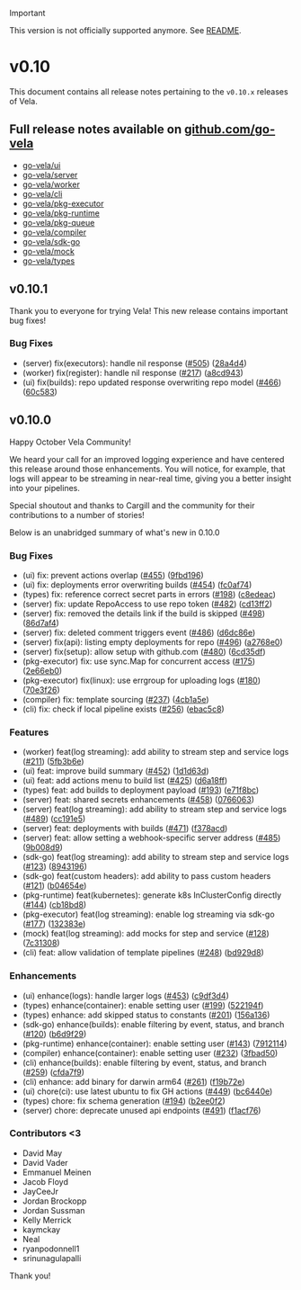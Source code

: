> [!IMPORTANT]
> This version is not officially supported anymore. See [README](../.github/README.md).

# v0.10

This document contains all release notes pertaining to the `v0.10.x` releases of Vela.

## Full release notes available on [github.com/go-vela](https://github.com/go-vela)

* [go-vela/ui](https://github.com/go-vela/ui/releases)
* [go-vela/server](https://github.com/go-vela/server/releases)
* [go-vela/worker](https://github.com/go-vela/worker/releases)
* [go-vela/cli](https://github.com/go-vela/cli/releases)
* [go-vela/pkg-executor](https://github.com/go-vela/pkg-executor/releases)
* [go-vela/pkg-runtime](https://github.com/go-vela/pkg-runtime/releases)
* [go-vela/pkg-queue](https://github.com/go-vela/pkg-queue/releases)
* [go-vela/compiler](https://github.com/go-vela/compiler/releases)
* [go-vela/sdk-go](https://github.com/go-vela/sdk-go/releases)
* [go-vela/mock](https://github.com/go-vela/mock/releases)
* [go-vela/types](https://github.com/go-vela/types/releases)

## v0.10.1

Thank you to everyone for trying Vela! This new release contains important bug fixes!

### Bug Fixes

* (server) fix(executors): handle nil response ([#505](https://github.com/go-vela/server/issues/505)) ([28a4d4](https://github.com/go-vela/server/commit/928a4d4))
* (worker) fix(register): handle nil response ([#217](https://github.com/go-vela/worker/issues/217)) ([a8cd943](https://github.com/go-vela/worker/commit/a8cd943))
* (ui) fix(builds): repo updated response overwriting repo model ([#466](https://github.com/go-vela/ui/issues/466)) ([60c583](https://github.com/go-vela/ui/commit/a8cd94360c583))

## v0.10.0

Happy October Vela Community!

We heard your call for an improved logging experience and have centered this release around those enhancements. You will notice, for example, that logs will appear to be streaming in near-real time, giving you a better insight into your pipelines.

Special shoutout and thanks to Cargill and the community for their contributions to a number of stories!

Below is an unabridged summary of what's new in 0.10.0

### Bug Fixes

* (ui) fix: prevent actions overlap ([#455](https://github.com/go-vela/ui/issues/455)) ([9fbd196](https://github.com/go-vela/ui/commit/9fbd196))
* (ui) fix: deployments error overwriting builds ([#454](https://github.com/go-vela/ui/issues/454)) ([fc0af74](https://github.com/go-vela/ui/commit/fc0af74))
* (types) fix: reference correct secret parts in errors ([#198](https://github.com/go-vela/types/issues/198)) ([c8edeac](https://github.com/go-vela/types/commit/c8edeac))
* (server) fix: update RepoAccess to use repo token ([#482](https://github.com/go-vela/server/issues/482)) ([cd13ff2](https://github.com/go-vela/server/commit/cd13ff2))
* (server) fix: removed the details link if the build is skipped ([#498](https://github.com/go-vela/server/issues/498)) ([86d7af4](https://github.com/go-vela/server/commit/86d7af4))
* (server) fix: deleted comment triggers event ([#486](https://github.com/go-vela/server/issues/486)) ([d6dc86e](https://github.com/go-vela/server/commit/d6dc86e))
* (server) fix(api): listing empty deployments for repo ([#496](https://github.com/go-vela/server/issues/496)) ([a2768e0](https://github.com/go-vela/server/commit/a2768e0))
* (server) fix(setup): allow setup with github.com ([#480](https://github.com/go-vela/server/issues/480)) ([6cd35df](https://github.com/go-vela/server/commit/6cd35df))
* (pkg-executor) fix: use sync.Map for concurrent access ([#175](https://github.com/go-vela/pkg-executor/issues/175)) ([2e66eb0](https://github.com/go-vela/pkg-executor/commit/2e66eb0))
* (pkg-executor) fix(linux): use errgroup for uploading logs ([#180](https://github.com/go-vela/pkg-executor/issues/180)) ([70e3f26](https://github.com/go-vela/pkg-executor/commit/70e3f26))
* (compiler) fix: template sourcing ([#237](https://github.com/go-vela/compiler/issues/237)) ([4cb1a5e](https://github.com/go-vela/compiler/commit/4cb1a5e))
* (cli) fix: check if local pipeline exists ([#256](https://github.com/go-vela/cli/issues/256)) ([ebac5c8](https://github.com/go-vela/cli/commit/ebac5c8))

### Features

* (worker) feat(log streaming): add ability to stream step and service logs ([#211](https://github.com/go-vela/worker/issues/211)) ([5fb3b6e](https://github.com/go-vela/worker/commit/5fb3b6e))
* (ui) feat: improve build summary ([#452](https://github.com/go-vela/ui/issues/452)) ([1d1d63d](https://github.com/go-vela/ui/commit/1d1d63d))
* (ui) feat: add actions menu to build list ([#425](https://github.com/go-vela/ui/issues/425)) ([d6a18ff](https://github.com/go-vela/ui/commit/d6a18ff))
* (types) feat: add builds to deployment payload ([#193](https://github.com/go-vela/types/issues/193)) ([e71f8bc](https://github.com/go-vela/types/commit/e71f8bc))
* (server) feat: shared secrets enhancements ([#458](https://github.com/go-vela/server/issues/458)) ([0766063](https://github.com/go-vela/server/commit/0766063))
* (server) feat(log streaming): add ability to stream step and service logs ([#489](https://github.com/go-vela/server/issues/489)) ([cc191e5](https://github.com/go-vela/server/commit/cc191e5))
* (server) feat: deployments with builds ([#471](https://github.com/go-vela/server/issues/471)) ([f378acd](https://github.com/go-vela/server/commit/f378acd))
* (server) feat: allow setting a webhook-specific server address ([#485](https://github.com/go-vela/server/issues/485)) ([9b008d9](https://github.com/go-vela/server/commit/9b008d9))
* (sdk-go) feat(log streaming): add ability to stream step and service logs ([#123](https://github.com/go-vela/sdk-go/issues/123)) ([8943196](https://github.com/go-vela/sdk-go/commit/8943196))
* (sdk-go) feat(custom headers): add ability to pass custom headers ([#121](https://github.com/go-vela/sdk-go/issues/121)) ([b04654e](https://github.com/go-vela/sdk-go/commit/b04654e))
* (pkg-runtime) feat(kubernetes): generate k8s InClusterConfig directly ([#144](https://github.com/go-vela/pkg-runtime/issues/144)) ([cb18bd8](https://github.com/go-vela/pkg-runtime/commit/cb18bd8))
* (pkg-executor) feat(log streaming): enable log streaming via sdk-go ([#177](https://github.com/go-vela/pkg-executor/issues/177)) ([132383e](https://github.com/go-vela/pkg-executor/commit/132383e))
* (mock) feat(log streaming): add mocks for step and service ([#128](https://github.com/go-vela/mock/issues/128)) ([7c31308](https://github.com/go-vela/mock/commit/7c31308))
* (cli) feat: allow validation of template pipelines ([#248](https://github.com/go-vela/cli/issues/248)) ([bd929d8](https://github.com/go-vela/cli/commit/bd929d8))

### Enhancements

* (ui) enhance(logs): handle larger logs ([#453](https://github.com/go-vela/ui/issues/453)) ([c9df3d4](https://github.com/go-vela/ui/commit/c9df3d4))
* (types) enhance(container): enable setting user ([#199](https://github.com/go-vela/types/issues/199)) ([522194f](https://github.com/go-vela/types/commit/522194f))
* (types) enhance: add skipped status to constants ([#201](https://github.com/go-vela/types/issues/201)) ([156a136](https://github.com/go-vela/types/commit/156a136))
* (sdk-go) enhance(builds): enable filtering by event, status, and branch ([#120](https://github.com/go-vela/sdk-go/issues/120)) ([b6d9f29](https://github.com/go-vela/sdk-go/commit/b6d9f29))
* (pkg-runtime) enhance(container): enable setting user ([#143](https://github.com/go-vela/pkg-runtime/issues/143)) ([7912114](https://github.com/go-vela/pkg-runtime/commit/7912114))
* (compiler) enhance(container): enable setting user ([#232](https://github.com/go-vela/compiler/issues/232)) ([3fbad50](https://github.com/go-vela/compiler/commit/3fbad50))
* (cli) enhance(builds): enable filtering by event, status, and branch ([#259](https://github.com/go-vela/cli/issues/259)) ([cfda7f9](https://github.com/go-vela/cli/commit/cfda7f9))
* (cli) enhance: add binary for darwin arm64 ([#261](https://github.com/go-vela/cli/issues/261)) ([f19b72e](https://github.com/go-vela/cli/commit/f19b72e))
* (ui) chore(ci): use latest ubuntu to fix GH actions ([#449](https://github.com/go-vela/ui/issues/449)) ([bc6440e](https://github.com/go-vela/ui/commit/bc6440e))
* (types) chore: fix schema generation ([#194](https://github.com/go-vela/types/issues/194)) ([b2ee0f2](https://github.com/go-vela/types/commit/b2ee0f2))
* (server) chore: deprecate unused api endpoints ([#491](https://github.com/go-vela/server/issues/491)) ([f1acf76](https://github.com/go-vela/server/commit/f1acf76))

### Contributors <3

* David May
* David Vader
* Emmanuel Meinen
* Jacob Floyd
* JayCeeJr
* Jordan Brockopp
* Jordan Sussman
* Kelly Merrick
* kaymckay
* Neal
* ryanpodonnell1
* srinunagulapalli

Thank you!

